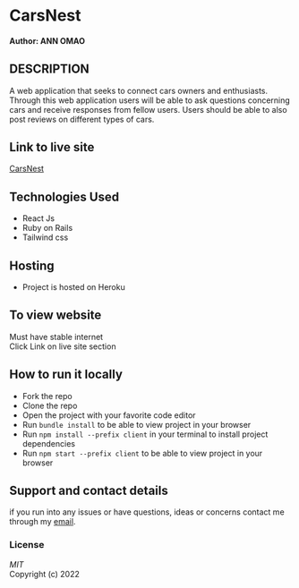 # CarsNest
#### Author: **ANN OMAO**
## DESCRIPTION  
A web application that seeks to connect cars owners and enthusiasts. Through this web application users will be able to ask questions concerning cars and receive responses from fellow users. Users should be able to also post reviews on different types of cars.
## Link to live site
[CarsNest](https://cars-nest.herokuapp.com/)
## Technologies Used
* React Js
* Ruby on Rails
* Tailwind css
## Hosting
* Project is hosted on Heroku
## To view website
Must have stable internet  
Click Link on live site section
## How to run it locally
* Fork the repo
* Clone the repo
* Open the project with your favorite code editor
* Run `bundle install` to be able to view project in your browser
* Run `npm install --prefix client` in your terminal to install project dependencies
* Run `npm start --prefix client` to be able to view project in your browser

## Support and contact details
if you run into any issues or have questions, ideas or concerns contact me through my [email](omaokerubo21@gmail.com).  
### License
*MIT*  
Copyright (c) 2022 